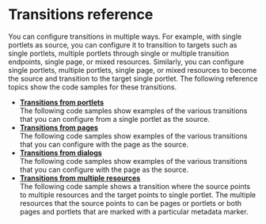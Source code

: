 # Transitions reference

You can configure transitions in multiple ways. For example, with single portlets as source, you can configure it to transition to targets such as single portlets, multiple portlets through single or multiple transition endpoints, single page, or mixed resources. Similarly, you can configure single portlets, multiple portlets, single page, or mixed resources to become the source and transition to the target single portlet. The following reference topics show the code samples for these transitions.

-   **[Transitions from portlets](trnstn_frm_ptlts_ref.md)**  
 The following code samples show examples of the various transitions that you can configure from a single portlet as the source.
-   **[Transitions from pages](trnstn_frm_pgs_ref.md)**  
The following code samples show examples of the various transitions that you can configure with the page as the source.
-   **[Transitions from dialogs](trnstn_frm_dlgs_ref.md)**  
The following code samples show examples of the various transitions that you can configure with the page as the source.
-   **[Transitions from multiple resources](trnstn_frm_mtpl_rsc_ref.md)**  
The following code sample shows a transition where the source points to multiple resources and the target points to single portlet. The multiple resources that the source points to can be pages or portlets or both pages and portlets that are marked with a particular metadata marker.



